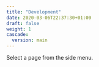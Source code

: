 ```yaml
---
title: "Development"
date: 2020-03-06T22:37:30+01:00
draft: false
weight: 1
cascade:
  version: main
---
```


Select a page from the side menu.
